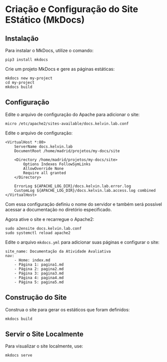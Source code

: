 # Criação e Configuração do Site EStático (MkDocs)

## Instalação

Para instalar o MkDocs, utilize o comando:

```
pip3 install mkdocs
```

Crie um projeto MkDocs e gere as páginas estáticas:

```
mkdocs new my-project
cd my-project
mkdocs build
```

## Configuração

Edite o arquivo de configuração do Apache para adicionar o site:

```
micro /etc/apache2/sites-available/docs.kelvin.lab.conf
```

Edite o arquivo de configuração:

```
<VirtualHost *:80>
    ServerName docs.kelvin.lab
    DocumentRoot /home/madrid/projetos/my-docs/site

    <Directory /home/madrid/projetos/my-docs/site>
        Options Indexes FollowSymLinks
        AllowOverride None
        Require all granted
    </Directory>

    ErrorLog ${APACHE_LOG_DIR}/docs.kelvin.lab.error.log
    CustomLog ${APACHE_LOG_DIR}/docs.kelvin.lab.access.log combined
</VirtualHost>
```
Com essa configuração definiu o nome do servidor e também será possível acessar
a documentação no diretório especificado.

Agora ative o site e recarregue o Apache2:

```
sudo a2ensite docs.kelvin.lab.conf
sudo systemctl reload apache2
```

Edite o arquivo `mkdocs.yml` para adicionar suas páginas e configurar o site:

```
site_name: Documentação da Atividade Avaliativa
nav:
    - Home: index.md
    - Página 1: pagina1.md
    - Página 2: pagina2.md
    - Página 3: pagina3.md
    - Página 4: pagina4.md
    - Página 5: pagina5.md
```

## Construção do Site

Construa o site para gerar os estáticos que foram definidos:

```
mkdocs build
```

## Servir o Site Localmente

Para visualizar o site localmente, use:

`mkdocs serve`
